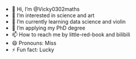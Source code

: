 - 👋 Hi, I’m @Vicky0302maths
- 👀 I’m interested in science and art
- 🌱 I’m currently learning data science and violin
- 💞️ I’m applying my PhD degree
- 📫 How to reach me by little-red-book and bilibili
- 😄 Pronouns: Miss
- ⚡ Fun fact: Lucky

<!---
vicky0302maths/vicky0302maths is a ✨ special ✨ repository because its `README.md` (this file) appears on your GitHub profile.
You can click the Preview link to take a look at your changes.
--->
